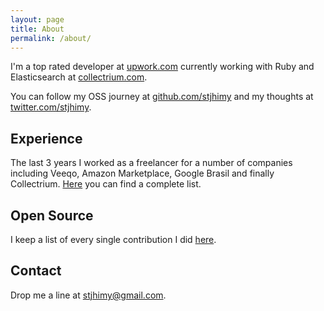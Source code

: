 ```yaml
---
layout: page
title: About
permalink: /about/
---
```


I'm a top rated developer at [upwork.com](http://upwork.com) currently working with Ruby and Elasticsearch at [collectrium.com](http://collectrium.com).

You can follow my OSS journey at [github.com/stjhimy](https://github.com/stjhimy) and my thoughts at [twitter.com/stjhimy](https://twitter.com/stjhimy).

## Experience
The last 3 years I worked as a freelancer for a number of companies including Veeqo, Amazon Marketplace, Google Brasil and finally Collectrium.
[Here](/humans.txt) you can find a complete list.

## Open Source
I keep a list of every single contribution I did [here](/humans.txt).

## Contact
Drop me a line at [stjhimy@gmail.com](mailto:stjhimy@gmail.com).
